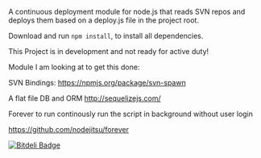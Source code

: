 A continuous deployment module for node.js that reads SVN repos and deploys them based on a deploy.js file in the project root.


Download and run `npm install`, to install all dependencies.

This Project is in development and not ready for active duty!


Module I am looking at to get this done:

SVN Bindings:
https://npmjs.org/package/svn-spawn

A flat file DB and ORM
http://sequelizejs.com/

Forever to run continously run the script in background without user login

https://github.com/nodejitsu/forever





[![Bitdeli Badge](https://d2weczhvl823v0.cloudfront.net/shaunakv1/nodejs-svn-continuous-deployer/trend.png)](https://bitdeli.com/free "Bitdeli Badge")

